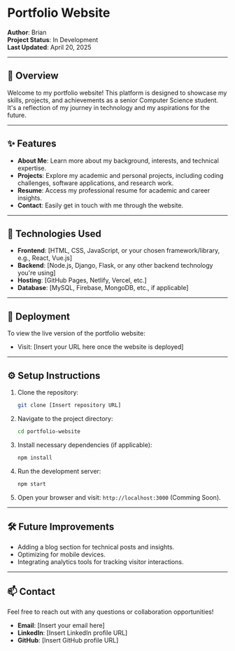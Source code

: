 # Portfolio Website

**Author**: Brian  
**Project Status**: In Development  
**Last Updated**: April 20, 2025

---

## 🌟 Overview
Welcome to my portfolio website! This platform is designed to showcase my skills, projects, and achievements as a senior Computer Science student. It's a reflection of my journey in technology and my aspirations for the future.

---

## ✨ Features
- **About Me**: Learn more about my background, interests, and technical expertise.
- **Projects**: Explore my academic and personal projects, including coding challenges, software applications, and research work.
- **Resume**: Access my professional resume for academic and career insights.
- **Contact**: Easily get in touch with me through the website.

---

## 📖 Technologies Used
- **Frontend**: [HTML, CSS, JavaScript, or your chosen framework/library, e.g., React, Vue.js]
- **Backend**: [Node.js, Django, Flask, or any other backend technology you're using]
- **Hosting**: [GitHub Pages, Netlify, Vercel, etc.]
- **Database**: [MySQL, Firebase, MongoDB, etc., if applicable]

---

## 🚀 Deployment
To view the live version of the portfolio website:
- Visit: [Insert your URL here once the website is deployed]

---

## ⚙️ Setup Instructions
1. Clone the repository:  
   ```bash
   git clone [Insert repository URL]
   ```
2. Navigate to the project directory:  
   ```bash
   cd portfolio-website
   ```
3. Install necessary dependencies (if applicable):  
   ```bash
   npm install
   ```
4. Run the development server:  
   ```bash
   npm start
   ```
5. Open your browser and visit: `http://localhost:3000` (Comming Soon).

---

## 🛠️ Future Improvements
- Adding a blog section for technical posts and insights.
- Optimizing for mobile devices.
- Integrating analytics tools for tracking visitor interactions.

---

## 📫 Contact
Feel free to reach out with any questions or collaboration opportunities!  
- **Email**: [Insert your email here]  
- **LinkedIn**: [Insert LinkedIn profile URL]  
- **GitHub**: [Insert GitHub profile URL]  
